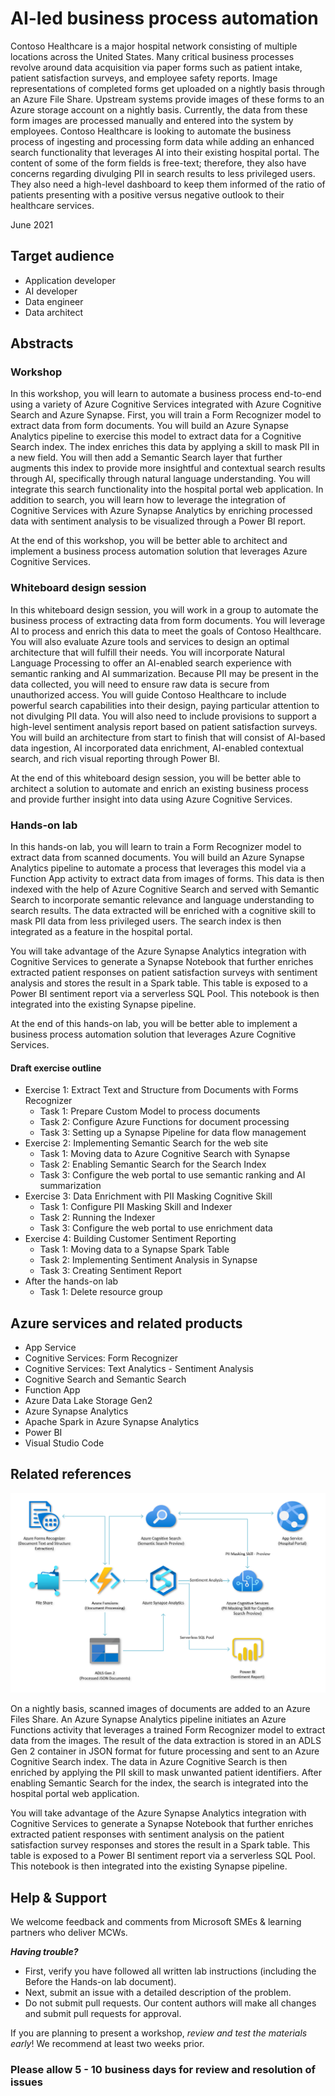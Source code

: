# AI-led business process automation

Contoso Healthcare is a major hospital network consisting of multiple locations across the United States. Many critical business processes revolve around data acquisition via paper forms such as patient intake, patient satisfaction surveys, and employee safety reports. Image representations of completed forms get uploaded on a nightly basis through an Azure File Share. Upstream systems provide images of these forms to an Azure storage account on a nightly basis. Currently, the data from these form images are processed manually and entered into the system by employees. Contoso Healthcare is looking to automate the business process of ingesting and processing form data while adding an enhanced search functionality that leverages AI into their existing hospital portal. The content of some of the form fields is free-text; therefore, they also have concerns regarding divulging PII in search results to less privileged users. They also need a high-level dashboard to keep them informed of the ratio of patients presenting with a positive versus negative outlook to their healthcare services.

June 2021

## Target audience

- Application developer
- AI developer
- Data engineer
- Data architect

## Abstracts

### Workshop

In this workshop, you will learn to automate a business process end-to-end using a variety of Azure Cognitive Services integrated with Azure Cognitive Search and Azure Synapse. First, you will train a Form Recognizer model to extract data from form documents. You will build an Azure Synapse Analytics pipeline to exercise this model to extract data for a Cognitive Search index. The index enriches this data by applying a skill to mask PII in a new field. You will then add a Semantic Search layer that further augments this index to provide more insightful and contextual search results through AI, specifically through natural language understanding. You will integrate this search functionality into the hospital portal web application. In addition to search, you will learn how to leverage the integration of Cognitive Services with Azure Synapse Analytics by enriching processed data with sentiment analysis to be visualized through a Power BI report.

At the end of this workshop, you will be better able to architect and implement a business process automation solution that leverages Azure Cognitive Services.

### Whiteboard design session

In this whiteboard design session, you will work in a group to automate the business process of extracting data from form documents. You will leverage AI to process and enrich this data to meet the goals of Contoso Healthcare. You will also evaluate Azure tools and services to design an optimal architecture that will fulfill their needs. You will incorporate Natural Language Processing to offer an AI-enabled search experience with semantic ranking and AI summarization. Because PII may be present in the data collected, you will need to ensure raw data is secure from unauthorized access. You will guide Contoso Healthcare to include powerful search capabilities into their design, paying particular attention to not divulging PII data. You will also need to include provisions to support a high-level sentiment analysis report based on patient satisfaction surveys. You will build an architecture from start to finish that will consist of AI-based data ingestion, AI incorporated data enrichment, AI-enabled contextual search, and rich visual reporting through Power BI.

At the end of this whiteboard design session, you will be better able to architect a solution to automate and enrich an existing business process and provide further insight into data using Azure Cognitive Services.

### Hands-on lab

In this hands-on lab, you will learn to train a Form Recognizer model to extract data from scanned documents. You will build an Azure Synapse Analytics pipeline to automate a process that leverages this model via a Function App activity to extract data from images of forms. This data is then indexed with the help of Azure Cognitive Search and served with Semantic Search to incorporate semantic relevance and language understanding to search results. The data extracted will be enriched with a cognitive skill to mask PII data from less privileged users. The search index is then integrated as a feature in the hospital portal.

You will take advantage of the Azure Synapse Analytics integration with Cognitive Services to generate a Synapse Notebook that further enriches extracted patient responses on patient satisfaction surveys with sentiment analysis and stores the result in a Spark table. This table is exposed to a Power BI sentiment report via a serverless SQL Pool. This notebook is then integrated into the existing Synapse pipeline.

At the end of this hands-on lab, you will be better able to implement a business process automation solution that leverages Azure Cognitive Services.

#### Draft exercise outline

- Exercise 1: Extract Text and Structure from Documents with Forms Recognizer
  - Task 1: Prepare Custom Model to process documents
  - Task 2: Configure Azure Functions for document processing
  - Task 3: Setting up a Synapse Pipeline for data flow management
- Exercise 2: Implementing Semantic Search for the web site
  - Task 1: Moving data to Azure Cognitive Search with Synapse
  - Task 2: Enabling Semantic Search for the Search Index
  - Task 3: Configure the web portal to use semantic ranking and AI summarization
- Exercise 3: Data Enrichment with PII Masking Cognitive Skill
  - Task 1: Configure PII Masking Skill and Indexer
  - Task 2: Running the Indexer
  - Task 3: Configure the web portal to use enrichment data
- Exercise 4: Building Customer Sentiment Reporting
  - Task 1: Moving data to a Synapse Spark Table
  - Task 2: Implementing Sentiment Analysis in Synapse
  - Task 3: Creating Sentiment Report
- After the hands-on lab
  - Task 1: Delete resource group

## Azure services and related products

- App Service
- Cognitive Services: Form Recognizer
- Cognitive Services: Text Analytics - Sentiment Analysis
- Cognitive Search and Semantic Search
- Function App
- Azure Data Lake Storage Gen2
- Azure Synapse Analytics
- Apache Spark in Azure Synapse Analytics
- Power BI
- Visual Studio Code

## Related references

![The solution architecture diagram as described in the paragraph that follows.](Media/architecture.png "Solution architecture")

On a nightly basis, scanned images of documents are added to an Azure Files Share. An Azure Synapse Analytics pipeline initiates an Azure Functions activity that leverages a trained Form Recognizer model to extract data from the images. The result of the data extraction is stored in an ADLS Gen 2 container in JSON format for future processing and sent to an Azure Cognitive Search index. The data in Azure Cognitive Search is then enriched by applying the PII skill to mask unwanted patient identifiers. After enabling Semantic Search for the index, the search is integrated into the hospital portal web application.

You will take advantage of the Azure Synapse Analytics integration with Cognitive Services to generate a Synapse Notebook that further enriches extracted patient responses with sentiment analysis on the patient satisfaction survey responses and stores the result in a Spark table. This table is exposed to a Power BI sentiment report via a serverless SQL Pool. This notebook is then integrated into the existing Synapse pipeline.

## Help & Support

We welcome feedback and comments from Microsoft SMEs & learning partners who deliver MCWs.  

***Having trouble?***

- First, verify you have followed all written lab instructions (including the Before the Hands-on lab document).
- Next, submit an issue with a detailed description of the problem.
- Do not submit pull requests. Our content authors will make all changes and submit pull requests for approval.  

If you are planning to present a workshop, *review and test the materials early*! We recommend at least two weeks prior.

### Please allow 5 - 10 business days for review and resolution of issues
